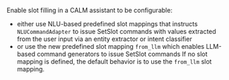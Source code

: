 Enable slot filling in a CALM assistant to be configurable:
- either use NLU-based predefined slot mappings that instructs `NLUCommandAdapter` to issue SetSlot commands with values extracted from the user input via an entity extractor or intent classifier
- or use the new predefined slot mapping `from_llm` which enables LLM-based command generators to issue SetSlot commands
If no slot mapping is defined, the default behavior is to use the `from_llm` slot mapping.
